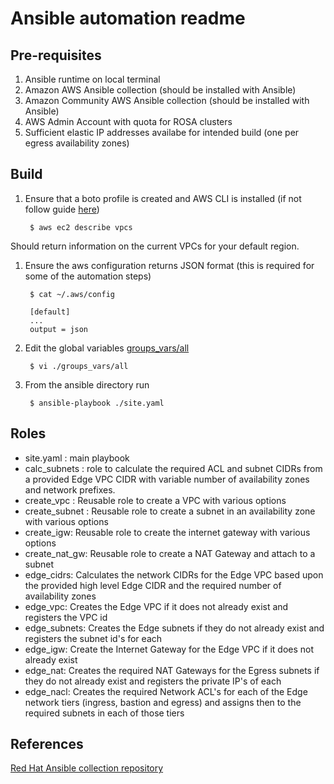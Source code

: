 # Ansible automation readme

## Pre-requisites

1. Ansible runtime on local terminal 
1. Amazon AWS Ansible collection (should be installed with Ansible)
1. Amazon Community AWS Ansible collection (should be installed with Ansible)
1. AWS Admin Account with quota for ROSA clusters
1. Sufficient elastic IP addresses availabe for intended build (one per egress availability zones)

## Build

1. Ensure that a boto profile is created and AWS CLI is installed (if not follow guide [here](https://docs.aws.amazon.com/cli/latest/userguide/cli-chap-welcome.html))

        $ aws ec2 describe vpcs

Should return information on the current VPCs for your default region.

1. Ensure the aws configuration returns JSON format (this is required for some of the automation steps)

        $ cat ~/.aws/config

        [default]
        ...
        output = json

1. Edit the global variables [groups_vars/all](./group_vars/all)

        $ vi ./groups_vars/all

1. From the ansible directory run

        $ ansible-playbook ./site.yaml



## Roles

 - site.yaml : main playbook
 - calc_subnets : role to calculate the required ACL and subnet CIDRs from a provided Edge VPC CIDR with variable number of availability zones and network prefixes.
 - create_vpc : Reusable role to create a VPC with various options
 - create_subnet : Reusable role to create a subnet in an availability zone with various options
 - create_igw: Reusable role to create the internet gateway with various options
 - create_nat_gw: Reusable role to create a NAT Gateway and attach to a subnet
 - edge_cidrs: Calculates the network CIDRs for the Edge VPC based upon the provided high level Edge CIDR and the required number of availability zones
 - edge_vpc: Creates the Edge VPC if it does not already exist and registers the VPC id
 - edge_subnets: Creates the Edge subnets if they do not already exist and registers the subnet id's for each
 - edge_igw: Create the Internet Gateway for the Edge VPC if it does not already exist
 - edge_nat: Creates the required NAT Gateways for the Egress subnets if they do not already exist and registers the private IP's of each
 - edge_nacl: Creates the required Network ACL's for each of the Edge network tiers (ingress, bastion and egress) and assigns then to the required subnets in each of those tiers



## References

[Red Hat Ansible collection repository](https://console.redhat.com/ansible/automation-hub)